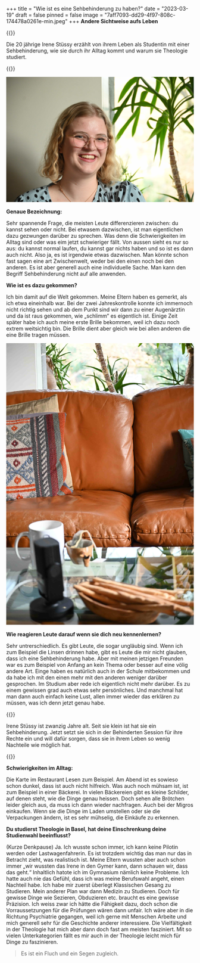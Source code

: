 +++
title = "Wie ist es eine Sehbehinderung zu haben?"
date = "2023-03-19"
draft = false
pinned = false
image = "7aff7093-dd29-4f97-808c-174478a0261e-min.jpeg"
+++
**Andere Sichtweise aufs Leben**

{{<lead>}}

Die 20 jährige Irene Stüssy erzählt von ihrem Leben als Studentin mit einer Sehbehinderung, wie sie durch ihr Alltag kommt und warum sie Theologie studiert. 

{{</lead>}}

![](70fdd1a4-ff03-4457-9d94-93534ee98c05-min.jpeg "Irene Stüssy (20)")

**Genaue Bezeichnung:**

Sehr spannende Frage, die meisten Leute differenzieren zwischen: du kannst sehen oder nicht. Bei etwasem dazwischen, ist man eigentlichen dazu gezwungen darüber zu sprechen. Was denn die Schwierigkeiten im Alltag sind oder was eim jetzt schwieriger fällt. Von aussen sieht es nur so aus: du kannst normal laufen, du kannst gar nichts haben und so ist es dann auch nicht. Also ja, es ist irgendwie etwas dazwischen. Man könnte schon fast sagen eine art Zwischenwelt, weder bei den einen noch bei den anderen. Es ist aber generell auch eine individuelle Sache. Man kann den Begriff Sehbehinderung nicht auf alle anwenden.

**Wie ist es dazu gekommen?**

Ich bin damit auf die Welt gekommen. Meine Eltern haben es gemerkt, als ich etwa eineinhalb war. Bei der zwei Jahreskontrolle konnte ich immernoch nicht richtig sehen und ab dem Punkt sind wir dann zu einer Augenärztin und da ist raus gekommen, wie „schlimm“ es eigentlich ist. Einige Zeit später habe ich auch meine erste Brille bekommen, weil ich dazu noch extrem weitsichtig bin. Die Brille dient aber gleich wie bei allen anderen die eine Brille tragen müssen.

![](aaf7b0bb-f185-4d49-9462-eba2276404ca-min.jpeg "Interviewort")

**Wie reagieren Leute darauf wenn sie dich neu kennenlernen?** 

Sehr untrerschiedlich. Es gibt Leute, die sogar ungläubig sind. Wenn ich zum Beispiel die Linsen drinnen habe, gibt es Leute die mir nicht glauben, dass ich eine Sehbehinderung habe. Aber mit meinen jetzigen Freunden war es zum Beispiel von Anfang an kein Thema oder besser auf eine völig andere Art. Einge haben es natürlich auch in der Schule mitbekommen und da habe ich mit den einen mehr mit den anderen weniger darüber gesprochen. Im Studium aber rede ich eigentlich nicht mehr darüber. Es zu einem gewissen grad auch etwas sehr persönliches. Und manchmal hat man dann auch einfach keine Lust, allen immer wieder das erklären zu müssen, was ich denn jetzt genau habe.

{{<box>}}

Irene Stüssy ist zwanzig Jahre alt. Seit sie klein ist hat sie ein Sehbehinderung. Jetzt setzt sie sich in der Behinderten Session für ihre Rechte ein und will dafür sorgen, dass sie in ihrem Leben so wenig Nachteile wie möglich hat.

{{</box>}}

**Schwierigkeiten im Alltag:**

Die Karte im Restaurant Lesen zum Beispiel. Am Abend ist es sowieso schon dunkel, dass ist auch nicht hilfreich. Was auch noch mühsam ist, ist zum Beispiel in einer Bäckerei. In vielen Bäckereien gibt es kleine Schilder, auf denen steht, wie die Dinge genau heissen. Doch sehen alle Brötchen leider gleich aus, da muss ich dann wieder nachfragen. Auch bei der Migros einkaufen. Wenn sie die Dinge im Laden umstellen oder sie die Verpackungen ändern, ist es sehr mühselig, die Einkäufe zu erkennen.

**Du studierst Theologie in Basel, hat deine Einschrenkung deine Studienwahl beeinflusst?**  

(Kurze Denkpause) Ja. Ich wusste schon immer, ich kann keine Pilotin werden oder Lastwagenfahrerin. Es ist trotzdem wichtig das man nur das in Betracht zieht, was realistisch ist. Meine Eltern wussten aber auch schon immer „wir wussten das Irene in den Gymer kann, dann schauen wir, dass das geht.“ Inhaltlich hatote ich im Gymnasium nämlich keine Probleme. Ich hatte auch nie das Gefühl, dass ich was meine Berufswahl angeht, einen Nachteil habe. Ich habe mir zuerst überlegt Klassischen Gesang zu Studieren. Mein anderer Plan war dann Medizin zu Studieren. Doch für gewisse Dinge wie Sezieren, Obduzieren etc. braucht es eine gewisse Präzision. Ich weiss zwar ich hätte die Fähigkeit dazu, doch schon die Vorraussetzungen für die Prüfungen wären dann unfair. Ich wäre aber in die Richtung Psychiatrie gegangen, weil ich gerne mit Menschen Arbeite und mich generell sehr für die Geschichte anderer interessiere. Die Vielfältigkeit in der Theologie hat mich aber dann doch fast am meisten fasziniert. Mit so vielen Unterkategorien fällt es mir auch in der Theologie leicht mich für Dinge zu faszinieren.

> Es ist ein Fluch und ein Segen zugleich.